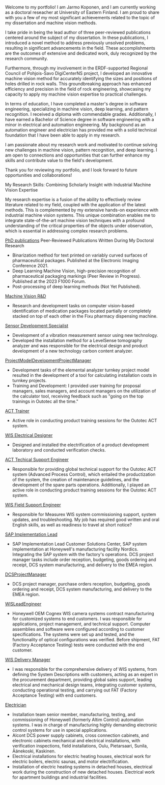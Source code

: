 Welcome to my portfolio!
I am Jarmo Koponen, and I am currently working as a doctoral reseacher at University of Eastern Finland. 
I am proud to share with you a few of my most significant achievements related to the topic of my dissertation and machine vision methods.

I take pride in being the lead author of three peer-reviewed publications centered around the subject of my dissertation. In these publications, I introduced a novel method to address previously unsolved problems, resulting in significant advancements in the field. These accomplishments are the outcomes of extensive and dedicated work, duly recognized by the research community.

Furthermore, through my involvement in the ERDF-supported Regional Council of Pohjois-Savo DigiCenterNS project, I developed an innovative machine vision method for accurately identifying the sizes and positions of holes drilled in rock walls. This groundbreaking approach has enhanced efficiency and precision in the field of rock engineering, showcasing my capacity to apply my machine vision expertise to practical challenges.

In terms of education, I have completed a master's degree in software engineering, specializing in machine vision, deep learning, and pattern recognition. I received a diploma with commendable grades. Additionally, I have earned a Bachelor of Science degree in software engineering with a minor in electrical and automation engineering. My background as an automation engineer and electrician has provided me with a solid technical foundation that I have been able to apply in my research.

I am passionate about my research work and motivated to continue solving new challenges in machine vision, pattern recognition, and deep learning. I am open to connections and opportunities that can further enhance my skills and contribute value to the field's development.

Thank you for reviewing my portfolio, and I look forward to future opportunities and collaborations!


My Research Skills: Combining Scholarly Insight with Industrial Machine Vision Expertise

My research expertise is a fusion of the ability to effectively review literature related to my field, coupled with the application of the latest methods. This is complemented by my extensive hands-on experience with industrial machine vision systems. This unique combination enables me to integrate state-of-the-art machine vision techniques with a profound understanding of the critical properties of the objects under observation, which is essential in addressing complex research problems.


[PhD publications](PhDPublications.md)
Peer-Reviewed Publications Written During My Doctoral Research
- Binarization method for text printed on variably curved surfaces of pharmaceutical packages. Published at the Electronic Imaging Conference 2021.
- Deep Learning Machine Vision, high-precision recognition of pharmaceutical packaging markings (Peer Review in Progress). Published at the 2023 F1000 Forum.
- Post-processing of deep learning methods (Not Yet Published).

[Machine Vision R&D](MachineVisionRD.md)
- Research and development tasks on computer vision-based identification of medication packages located partially or completely stacked on top of each other in the Fixu pharmacy dispensing machine.

[Sensor Development Specialist](SensorDevelopmentSpecialist.md)
- Development of a vibration measurement sensor using new technology.
- Developed the installation method for a LevelSense tomography analyzer and was responsible for the electrical design and product development of a new technology carbon content analyzer.

[ProjectModelDevelopmentProjectManager](ProjectModelDevelopmentProjectManager.md)
- Development tasks of the elemental analyzer turnkey project model resulted in the development of a tool for calculating installation costs in turnkey projects.
- Training and Development: I provided user training for proposal managers, sales managers, and account managers on the utilization of the calculator tool, receiving feedback such as "going on the top trainings in Outotec all the time."

[ACT Trainer](ACTTrainer.md)
- Active role in conducting product training sessions for the Outotec ACT system.

[WIS Electrical Designer](WISelectricalDesigner.md)
- Designed and installed the electrification of a product development laboratory and conducted verification checks.

[ACT Techical Support Engineer](ACTTechnicalSupportEngineer.md)
- Responsible for providing global technical support for the Outotec ACT system (Advanced Process Control), which entailed the productization of the system, the creation of maintenance guidelines, and the development of the spare parts operations. Additionally, I played an active role in conducting product training sessions for the Outotec ACT system.

[WIS Field Support Engineer](WISFieldSupportEngineer.md)
- Responsible for Measurex WIS system commissioning support, system updates, and troubleshooting. My job has required good written and oral English skills, as well as readiness to travel at short notice?

[SAP Implementation Lead](SAPImplementationLead.md)
- SAP Implementation Lead Customer Solutions Center, SAP system implementation at Honeywell's manufacturing facility Nordics. Integrating the SAP system with the factory's operations. DCS project manager tasks include order reception, budgeting, goods ordering and receipt, DCS system manufacturing, and delivery to the EMEA region.

[DCSProjectManager](DCSProjectManager.md)
- DCS project manager, purchase orders reception, budgeting, goods ordering and receipt, DCS system manufacturing, and delivery to the EMEA region.

[WISLeadEngineer](WISLeadEngineer.md)
- Honeywell OEM Cognex WIS camera systems contract manufacturing for customized systems to end customers. I was responsible for applications, project management, and technical support. Computer assemblies and software were configured according to customer specifications. The systems were set up and tested, and the functionality of optical configurations was verified. Before shipment, FAT (Factory Acceptance Testing) tests were conducted with the end customer.

[WIS Delivery Manager](WISDeliveryManager.md)
- I was responsible for the comprehensive delivery of WIS systems, from defining the System Descriptions with customers, acting as an expert in the procurement department, providing global sales support, leading electrical and mechanical design teams, integrating customer systems, conducting operational testing, and carrying out FAT (Factory Acceptance Testing) with end customers.

[Electrician](Electrician.md)

- Installation team senior member, manufacturing, testing, and commissioning of Honeywell (formerly Altim Control) automation systems. I was in charge of manufacturing highly demanding electronic control systems for use in special applications.
- Alcont DCS power supply cabinets, cross connection cabinets, and electronic cabinets mechanical and electrical installations, with verification inspections, field installations, Oulu, Pietarsaari, Sunila, Äänekoski, Kaskinen.
- Electrical installations for electric heating houses, electrical work for electric boilers, electric saunas, and motor electrification.
- Installation of electric heating systems in detached houses, electrical work during the construction of new detached houses. Electrical work for apartment buildings and industrial facilities.
